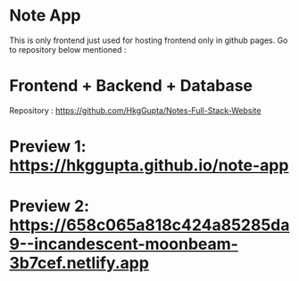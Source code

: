 # Note App 
 This is only frontend just used for hosting frontend only in github pages. Go to repository below mentioned :
# Frontend + Backend + Database 
 Repository : https://github.com/HkgGupta/Notes-Full-Stack-Website
# Preview 1: https://hkggupta.github.io/note-app
# Preview 2: https://658c065a818c424a85285da9--incandescent-moonbeam-3b7cef.netlify.app
